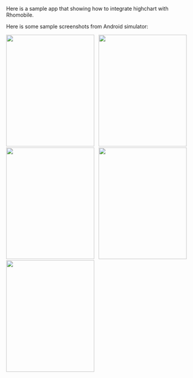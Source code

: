 Here is a sample app that showing how to integrate highchart with Rhomobile.

Here is some sample screenshots from Android simulator: <br/>

<a href="http://www.spritle.com/blogs/wp-content/uploads/2012/02/index.png"><img height="300" width="237" class="alignnone size-medium wp-image-1505" alt="" src="http://www.spritle.com/blogs/wp-content/uploads/2012/02/index-237x300.png"></a>&nbsp;&nbsp;&nbsp;<a href="http://www.spritle.com/blogs/wp-content/uploads/2012/02/stacked_bar_chart.png"><img height="300" width="237" class="alignnone size-medium wp-image-1514" alt="" src="http://www.spritle.com/blogs/wp-content/uploads/2012/02/stacked_bar_chart-237x300.png"></a>&nbsp;&nbsp;&nbsp;<a href="http://www.spritle.com/blogs/wp-content/uploads/2012/02/combination_chart.png"><img height="300" width="237" class="alignnone size-medium wp-image-1519" alt="" src="http://www.spritle.com/blogs/wp-content/uploads/2012/02/combination_chart-237x300.png"></a>&nbsp;&nbsp;&nbsp;<a href="http://www.spritle.com/blogs/wp-content/uploads/2012/02/line_time_chart.png"><img height="300" width="237" class="alignnone size-medium wp-image-1520" alt="" src="http://www.spritle.com/blogs/wp-content/uploads/2012/02/line_time_chart-237x300.png"></a>&nbsp;&nbsp;&nbsp;<a href="http://www.spritle.com/blogs/wp-content/uploads/2012/02/pie_chart.png"><img height="300" width="237" class="alignnone size-medium wp-image-1521" alt="" src="http://www.spritle.com/blogs/wp-content/uploads/2012/02/pie_chart-237x300.png"></a>